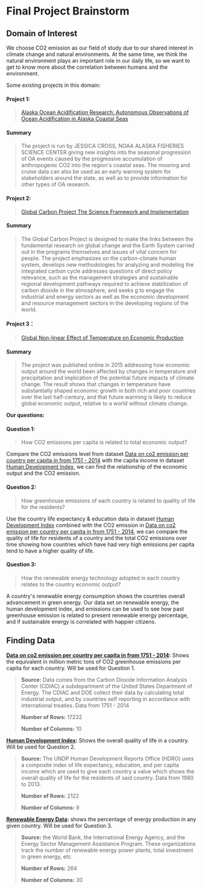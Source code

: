 # Final Project Brainstorm
## Domain of Interest
We choose CO2 emission as our field of study due to our shared interest in climate change and natural environments. At the same time, we think the natural environment plays an important role in our daily life, so we want to get to know more about the correlation between humans and the environment.

Some existing projects in this domain:
#### Project 1:
>[Alaska Ocean Acidification Research: Autonomous Observations of Ocean Acidification in Alaska Coastal Seas](https://oceanacidification.noaa.gov/CurrentProjects/GulfofAlaska.aspx#)

#### Summary
>The project is run by JESSICA CROSS, NOAA ALASKA FISHERIES SCIENCE CENTER giving new insights into the seasonal progression of OA events caused by the progressive accumulation of anthropogenic CO2 into the region's coastal seas. The mooring and cruise data can also be used as an early warning system for stakeholders around the state, as well as to provide information for other types of OA research.

#### Project 2:
>[Global Carbon Project
The Science Framework
and Implementation](https://www.globalcarbonproject.org/global/pdf/GCPFrameworkFinal.pdf)

#### Summary
>The Global Carbon Project is designed to make the links
between the fundamental research on global change and
the Earth System carried out in the programs themselves and issues of vital concern for people. The project emphasizes on the carbon-climate human system, develops new methodologies for analyzing and
modeling the integrated carbon cycle addresses questions of direct policy
relevance, such as the management strategies and sustainable regional development pathways required to achieve
stabilization of carbon dioxide in the atmosphere, and seeks g to engage the industrial and energy sectors as well
as the economic development and resource management
sectors in the developing regions of the world.
#### Project 3：
>[Global Non-linear Effect of Temperature on Economic Production](https://web.stanford.edu/~mburke/climate/index.html)

#### Summary
>The project was published online in 2015 addressing how economic output around the world been affected by changes in temperature and precipitation and implication of the potential future impacts of climate change. The result shows that changes in temperature have substantially shaped economic growth in both rich and poor countries over the last half-century, and that future warming is likely to reduce global economic output, relative to a world without climate change.

**Our questions:**
#### Question 1:
>How CO2 emissions per capita is related to total economic output?

Compare the CO2 emissions level from dataset [Data on co2 emission per country per capita in from 1751 - 2014](http://cdiac.ornl.gov/ftp/ndp030/CSV-FILES/nation.1751_2014.csv) with the capita income in dataset [Human Development Index](https://data.humdata.org/dataset/human-development-index-hdi/resource/4a7fd374-7e35-4c04-b7c8-25e5943aa476), we can find the relationship of the economic output and the CO2 emission.

#### Question 2:
>How greenhouse emissions of each country is related to quality of life for the residents?

Use the country life expectancy & education data in dataset [Human Development Index](https://data.humdata.org/dataset/human-development-index-hdi/resource/4a7fd374-7e35-4c04-b7c8-25e5943aa476) combined with the CO2 emission in [Data on co2 emission per country per capita in from 1751 - 2014](http://cdiac.ornl.gov/ftp/ndp030/CSV-FILES/nation.1751_2014.csv), we can compare the quality of life for residents of a country and the total CO2 emissions over time showing how countries which have had very high emissions per capita tend to have a higher quality of life.
#### Question 3:
>How the renewable energy technology adopted in each country relates to the country economic output?

A country's renewable energy consumption shows the countries overall advancement in green energy. Our data set on renewable energy, the human development index, and emissions can be used to see how past greenhouse emission is related to present renewable energy percentage, and if sustainable energy is correlated with happier citizens.

## Finding Data

**[Data on co2 emission per country per capita in from 1751 - 2014](https://datahub.io/core/co2-fossil-by-nation#readme):** Shows the equivalent in million metric tons of CO2 greenhouse emissions per capita for each country. Will be used for Question 1.
>
>**Source:** Data comes from the Carbon Dioxide Information Analysis Center (CDIAC) a subdepartment of the United States Department of Energy. The CDIAC and DOE collect their data by calculating total industrial output, and by countries self reporting in accordance with international treaties. Data from 1751 - 2014
>
>**Number of Rows:** 17232
>
>**Number of Columns:** 10

**[Human Development Index](https://data.humdata.org/dataset/human-development-index-hdi/resource/4a7fd374-7e35-4c04-b7c8-25e5943aa476):** Shows the overall quality of life in a country. Will be used for Question 2.
>**Source:** The UNDP Human Development Reports Office (HDRO) uses a composite index of life expectancy, education, and per capita income which are used to give each country a value which shows the overall quality of life for the residents of said country. Data from 1980 to 2013.
>
>**Number of Rows:** 2122
>
>**Number of Columns:** 9

**[Renewable Energy Data](https://data.worldbank.org/indicator/eg.fec.rnew.zs):** shows the percentage of energy production in any given country. Will be used for Question 3.
>**Source:** the World Bank, the International Energy Agency, and the Energy Sector Management Assistance Program. These organizations track the number of renewable energy power plants, total investment in green energy, etc.  
>
>**Number of Rows:** 264
>
>**Number of Columns:** 30

